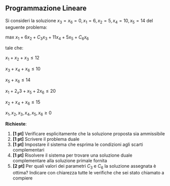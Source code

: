 ## Programmazione Lineare ##

Si consideri la soluzione $x_3 = x_6 = 0, x_1 = 6, x_2 = 5, x_4 = 10, x_5 = 14$ del seguente problema:

max $x_1 + 6x_2 + C_3x_3 + 11x_4 + 5x_5 + C_6x_6$

tale che:

$x_1 + x_2 + x_3 \le 12$

$x_3 + x_4 + x_6 \le 10$

$x_5 + x_6 \le 14$

$x_1 + 2_x3 + x_5 + 2x_6 \le 20$

$x_2 + x_4 + x_6 \le 15$

$x_1, x_2, x_3, x_4, x_5, x_6 \ge 0$

__Richieste__:
1. __\[1 pt\]__ Verificare esplicitamente che la soluzione proposta sia ammissibile
2. __\[1 pt\]__ Scrivere il problema duale
3. __\[1 pt\]__ Impostare il sistema che esprima le condizioni agli scarti complementari
4. __\[1 pt\]__ Risolvere il sistema per trovare una soluzione duale complementare alla soluzione primale fornita
5. __\[2 pt\]__ Per quali valori dei parametri $C_3$ e $C_6$ la soluzione assegnata è ottima? Indicare con chiarezza tutte le verifiche che sei stato chiamato a compiere
